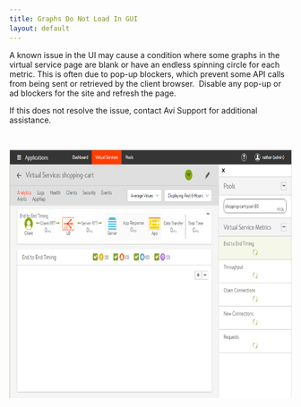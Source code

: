 ```yaml
---
title: Graphs Do Not Load In GUI
layout: default
---
```

A known issue in the UI may cause a condition where some graphs in the virtual service page are blank or have an endless spinning circle for each metric. This is often due to pop-up blockers, which prevent some API calls from being sent or retrieved by the client browser.  Disable any pop-up or ad blockers for the site and refresh the page.

If this does not resolve the issue, contact Avi Support for additional assistance.

 

<a href="img/APICallBlocked.png"><img src="img/APICallBlocked.png" alt="APICallBlocked" width="743" height="444"></a>
